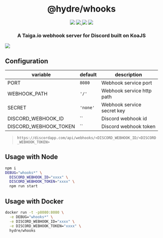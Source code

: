 <h1 align=center>@hydre/whooks</h1>
<p align=center>
  <img src="https://img.shields.io/github/license/HydreIO/whooks.svg?style=for-the-badge" />
  <a href="https://hub.docker.com/r/hydre/whooks">
    <img src="https://img.shields.io/docker/cloud/build/hydre/whooks?label=build&logo=docker&style=for-the-badge" />
  </a>
  <a>
    <img src="https://img.shields.io/docker/pulls/hydre/whooks?label=pulls&logo=docker&style=for-the-badge">
  </a>
  <a href="https://discord.gg/bRSpRpD">
    <img src="https://img.shields.io/discord/398114799776694272.svg?logo=discord&style=for-the-badge" />
  </a>
</p>

<h3 align=center>A Taiga.io webhook server for Discord built on KoaJS</h3>

<img align="center" src="https://i.imgur.com/xFBPRHo.png">

## Configuration

| variable              | default  | description                |
| --------------------- | -------- | -------------------------- |
| PORT                  | `8080`   | Webhook service port       |
| WEBHOOK_PATH          | `'/'`    | Webhook service http path  |
| SECRET                | `'none'` | Webhook service secret key |
| DISCORD_WEBHOOK_ID    | ``       | Discord webhook id         |
| DISCORD_WEBHOOK_TOKEN | ``       | Discord webhook token      |

> `https://discordapp.com/api/webhooks/<DISCORD_WEBHOOK_ID/<DISCORD_WEBHOOK_TOKEN>`

## Usage with Node

```sh
npm i
DEBUG="whooks*" \
  DISCORD_WEBHOOK_ID="xxxx" \
  DISCORD_WEBHOOK_TOKEN="xxxx" \
  npm run start
```

## Usage with Docker
```sh
docker run -t -p8080:8080 \
  -e DEBUG="whooks*" \
  -e DISCORD_WEBHOOK_ID="xxxx" \
  -e DISCORD_WEBHOOK_TOKEN="xxxx" \
  hydre/whooks
```